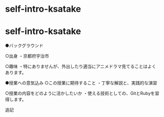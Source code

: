 # self-intro-ksatake
# self-intro-ksatake

●バックグラウンド

○出身
・京都府宇治市

○趣味
・特にありませんが、外出したり適当にアニメドラマ見てることはよくあります。


●授業への意気込み
○この授業に期待すること
・丁寧な解説と、実践的な演習

○授業の内容をどのように活かしたいか
・使える技術としての、GitとRubyを習得します。


追記
